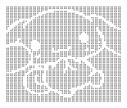 ⣿⣿⣿⣿⣿⣿⣿⣿⣿⡿⠿⠛⢛⣛⣛⣛⠛⠻⠿⣿⣿⣿⣿⣿⣿⣿⣿⣿⣿⣿
⣿⣿⣿⣿⣿⣿⡿⢛⣡⣴⣾⣿⣿⣿⣿⣿⣿⣿⣶⣤⡙⠛⣉⣙⠛⢿⣿⣿⣿⣿
⣿⡿⠋⣡⡴⢂⣴⣿⣿⣿⣿⣿⣿⣿⣿⣿⣿⣿⣿⣿⣿⣷⣼⣿⣿⣦⡉⠻⣿⣿
⠏⣠⣾⣿⣧⣿⣿⣿⣿⣿⣿⣿⣿⣿⣿⣿⣿⣿⣿⣿⣿⣿⣿⡏⢿⣿⣿⣶⣬⣙
⣾⣿⣿⣿⣿⣿⣿⣿⣿⣿⣿⣿⣿⣿⣿⣿⣿⣿⣿⠋⠈⢻⣿⣿⡄⢻⣿⣿⣿⣿
⣿⠿⠟⠰⢿⣿⡟⠉⠻⣿⣿⣿⣿⣿⣿⣿⣿⣿⣿⣆⣀⢼⣿⣿⣻⠘⣿⣿⣿⣿
⣤⣶⣶⣶⣦⡙⢇⠀⢀⣿⣿⣿⢻⡿⠿⠿⢉⣿⣿⣿⡿⢻⠿⣿⠝⣠⡙⠿⣿⣿
⣿⣿⣿⣿⣿⣿⡌⡿⠟⣿⣿⣿⣶⣶⣿⣿⠿⣿⣿⣿⡿⠟⢋⣡⣾⣿⣿⣷⣬⣙
⣿⣿⣿⣿⣿⣿⠃⣿⣾⣿⡿⠿⠿⢋⣴⡄⢶⣦⣁⢠⡀⠺⣿⣿⣿⣿⣿⣿⣿⣿
⣿⣿⣿⠿⠛⣡⡶⠆⠐⠲⠀⣶⣠⣿⣿⠇⣌⠻⢿⣿⣿⣦⡘⢿⣿⣿⣿⣿⣿⣿
⣭⣥⣴⣾⣿⢋⣴⡿⢿⡟⢸⣿⣿⣿⣿⣼⣿⣿⣿⣿⣿⡿⢁⣴⡄⢻⣿⣿⣿⣿
⣿⣿⣿⣿⡇⢸⣿⡇⢿⣇⢸⣿⣿⣿⣿⣿⣿⣿⣿⣿⣿⡿⣿⣿⡟⢸⣿⣿⣿⣿
⣿⣿⣿⣿⣧⠸⣿⣿⣶⣴⣄⠻⣿⣿⣿⣿⣿⠿⠟⠋⣡⣴⣌⣉⣡⣿⣿⣿⣿⣿
⣿⣿⣿⣿⣿⣷⣌⣙⡛⣛⣉⣴⣦⣌⠹⠿⠷⢀⣾⣿⣿⣿⣿⣿⣿⣿⣿⣿⣿⣿
⣿⣿⣿⣿⣿⣿⣿⣿⣿⣿⣿⣿⣿⣿⣿⣶⣶⣿⣿⣿⣿⣿⣿⣿⣿⣿⣿⣿⣿⣿



<!--
**j-w-pan/j-w-pan** is a ✨ _special_ ✨ repository because its `README.md` (this file) appears on your GitHub profile.

Here are some ideas to get you started:

- 🔭 I’m currently working on ...
- 🌱 I’m currently learning ...
- 👯 I’m looking to collaborate on ...
- 🤔 I’m looking for help with ...
- 💬 Ask me about ...
- 📫 How to reach me: ...
- 😄 Pronouns: ...
- ⚡ Fun fact: ...

⣿⣿⣿⣿⣿⣿⣿⣿⣿⣿⣿⣿⣿⣿⣿⣿⣿⣿⣿⣿⣿⣿⣿⣿⡿⠿⠛⠛⠋⣉⣉⣉⣉⣙⠛⠛⠿⠿⣿⣿⣿⣿⣿⣿⣿⣿⣿⣿⣿⣿⣿⣿⣿⣿⣿⣿⣿⣿⣿⣿⣿⣿⣿⣿⣿
⣿⣿⣿⣿⣿⣿⣿⣿⣿⣿⣿⣿⣿⣿⣿⣿⡿⠟⠉⣁⣠⠀⠀⣁⣤⣶⣾⣿⣿⣿⣿⣿⣿⣿⣿⣿⣶⣦⣄⡉⠛⠟⠛⠛⠻⠿⣿⣿⣿⣿⣿⣿⣿⣿⣿⣿⣿⣿⣿⣿⣿⣿⣿⣿⣿
⣿⣿⣿⣿⣿⣿⣿⣿⣿⣿⣿⣿⣿⣿⠟⢁⣠⣶⣿⣿⣇⣴⣾⣿⣿⣿⣿⣿⣿⣿⣿⣿⣿⣿⣿⣿⣿⣿⣿⣿⣷⣤⡈⠿⣷⣦⣄⠙⢿⣿⣿⣿⣿⣿⣿⣿⣿⣿⣿⣿⣿⣿⣿⣿⣿
⣿⣿⣿⣿⣿⣿⣿⣿⣿⣿⣿⣿⠟⢁⣴⣿⣿⣿⡿⠻⣿⣿⣿⣿⣿⣿⣿⣿⣿⣿⣿⣿⣿⣿⣿⣿⣿⣿⣿⣿⣿⣿⣿⣿⣿⣿⣿⣷⣄⠘⢿⣿⣿⣿⣿⣿⣿⣿⣿⣿⣿⣿⣿⣿⣿
⣿⣿⣿⣿⣿⣿⣿⣿⣿⣿⡟⠁⣰⣿⣿⣿⣿⡟⢀⣼⣿⣿⣿⣿⣿⣿⣿⣿⣿⣿⣿⣿⣿⣿⣿⣿⣿⣿⣿⣿⣿⣿⣿⣿⡟⢿⣿⣿⣿⣷⣄⠙⠻⣿⣿⣿⣿⣿⣿⣿⣿⣿⣿⣿⣿
⣿⣿⣿⣿⣿⣿⣿⣿⡿⠋⢠⣾⣿⣿⣿⣿⡿⢀⣾⣿⣿⠏⠉⠙⣿⣿⣿⣿⣿⣿⣿⣿⣿⣿⣿⣿⣿⣿⠟⠻⣿⣿⣿⣿⣿⡀⢿⣿⣿⣿⣿⣿⣦⣈⠛⠿⣿⣿⣿⣿⣿⣿⣿⣿⣿
⣿⣿⣿⣿⣿⣿⠿⠋⣠⣴⣿⣿⣿⣿⣿⣿⠃⣸⣿⣿⣯⠀⠀⢀⣿⣿⣿⣿⣿⣿⣿⣿⣿⣿⣿⣿⣿⠋⠀⠀⢸⣿⣿⣿⣿⡇⠸⣿⣿⣿⣿⣿⣿⣿⣷⣦⣌⠙⠻⢿⣿⣿⣿⣿⣿
⣿⣿⣿⠿⠋⣁⣴⣾⣿⣿⣿⣿⣿⣿⣿⣿⡀⢸⣶⣾⣶⣷⣶⣿⣿⣿⣿⣿⣿⠟⡛⠿⣿⣿⣿⣿⣿⣶⣀⣀⣾⢿⣿⣿⣿⡇⠀⣿⣿⣿⣿⣿⣿⣿⣿⣿⣿⣿⣶⣄⡉⠻⣿⣿⣿
⣿⠟⢁⣴⣾⣿⣿⣿⣿⣿⣿⣿⣿⣿⣿⣿⣧⠈⠻⣛⣟⣯⡿⢿⣿⣿⣿⣿⣿⣴⣾⣶⣾⣿⣿⣿⣿⣿⣻⣿⣿⣿⡾⣿⣿⠃⡀⠙⣿⣿⣿⣿⣿⣿⣿⣿⣿⣿⣿⣿⣿⣦⠈⢻⣿
⡟⢀⣾⣿⣿⣿⣿⣿⣿⣿⣿⣿⣿⣿⣿⣿⡟⢠⣄⡉⠛⠋⢁⣈⠙⢿⣿⣿⣿⣿⣿⣿⣿⣿⣿⣿⣿⡿⠋⠙⠛⣿⣣⠿⠋⣠⣷⡀⠹⣿⣿⣿⣿⣿⣿⣿⣿⣿⣿⣿⣿⣿⣦⠈⣿
⠀⣾⣿⣿⣿⣿⣿⣿⣿⣿⣿⣿⣿⣿⣿⠟⢀⣾⣿⣿⠀⣼⣿⣿⡇⢠⣌⣉⣉⣉⡙⠉⠋⠉⠋⠉⠉⠀⣶⣿⣆⠈⠀⠀⠚⠻⢿⣿⡄⠙⣿⣿⣿⣿⣿⣿⣿⣿⣿⣿⣿⣿⣿⡇⢸
 ⢿⣿⣿⣿⣿⣿⣿⣿⣿⣿⣿⣿⡿⠋⣠⣾⣿⣿⣿⡀⠹⠟⢻⣿⣿⣿⣿⣿⣿⣿⣿⣿⣿⣿⣿⣿⣦⣌⣿⡿⠀⣠⣶⣶⣶⣤⠈⢻⣦⡈⠻⣿⣿⣿⣿⣿⣿⣿⣿⣿⣿⣿⠃⣸
⣧⡈⠻⢿⣿⣿⣿⣿⣿⣿⡿⠟⠋⣠⣼⣿⣿⣿⣿⣿⣿⠃⣰⣿⣿⣿⣿⣿⣿⣿⣿⣿⣿⣿⣿⣿⣿⣿⣏⣉⣀⠈⢿⣿⣿⠿⣿⣷⠀⢻⣿⣦⡈⠻⢿⣿⣿⣿⣿⣿⣿⠿⠃⣰⣿
⣿⣿⣶⣤⣈⣉⣉⣉⣉⣁⣤⣴⣾⣿⣿⣿⣿⣿⣿⣿⠇⢠⣿⣿⣿⣿⣿⣿⣿⣿⣿⣿⣿⣿⣿⣿⣿⣿⣿⣿⣿⡆⠘⠛⠋⣰⣿⣿⠂⢸⣿⣿⣿⣷⣤⣀⣉⣉⣉⣉⣀⣴⣾⣿⣿
⣿⣿⣿⣿⣿⣿⣿⣿⣿⣿⣿⣿⣿⣿⣿⣿⣿⣿⣿⣿⠀⢸⣿⠟⠛⠻⣿⣿⣿⣿⣿⣿⣿⠿⠿⢿⣿⣿⣿⣿⣿⠃⢸⣿⣿⣿⣿⠋⢠⣿⣿⣿⣿⣿⣿⣿⣿⣿⣿⣿⣿⣿⣿⣿⣿
⣿⣿⣿⣿⣿⣿⣿⣿⣿⣿⣿⣿⣿⣿⣿⣿⣿⣿⣿⣿⣆⠈⢁⣴⣿⣾⣿⣿⣿⣿⣿⡿⠁⣤⣶⣦⣬⣿⣿⡿⠋⣠⣤⣀⣁⣀⣤⣶⣿⣿⣿⣿⣿⣿⣿⣿⣿⣿⣿⣿⣿⣿⣿⣿⣿
⣿⣿⣿⣿⣿⣿⣿⣿⣿⣿⣿⣿⣿⣿⣿⣿⣿⣿⣿⣿⣿⣷⠈⣿⣿⣯⡉⠉⠉⠉⠉⠁⠀⢿⣿⣿⡉⢉⣤⣴⣿⣿⣿⣿⣿⣿⣿⣿⣿⣿⣿⣿⣿⣿⣿⣿⣿⣿⣿⣿⣿⣿⣿⣿⣿
⣿⣿⣿⣿⣿⣿⣿⣿⣿⣿⣿⣿⣿⣿⣿⣿⣿⣿⣿⣿⣿⣿⣆⠘⠿⠟⢀⣾⣿⣿⣿⣿⡆⠸⢿⠟⢁⣼⣿⣿⣿⣿⣿⣿⣿⣿⣿⣿⣿⣿⣿⣿⣿⣿⣿⣿⣿⣿⣿⣿⣿⣿⣿⣿⣿
⣿⣿⣿⣿⣿⣿⣿⣿⣿⣿⣿⣿⣿⣿⣿⣿⣿⣿⣿⣿⣿⣿⣿⣷⣶⣾⣿⣿⣿⣿⣿⣿⣿⣦⣤⣶⣿⣿⣿⣿⣿⣿⣿⣿⣿⣿⣿⣿⣿⣿⣿⣿⣿⣿⣿⣿⣿⣿⣿⣿⣿⣿⣿⣿⣿
⣿⣿⣿⣿⣿⣿⣿⣿⣿⣿⣿⣿⣿⣿⣿⡿⠿⠛⢛⣛⣛⣛⠛⠻⠿⣿⣿⣿⣿⣿⣿⣿⣿⣿⣿⣿⣿⣿⣿⣿⣿⣿⣿⣿⣿⣿⣿
⣿⣿⣿⣿⣿⣿⣿⣿⣿⣿⣿⣿⡿⢛⣡⣴⣾⣿⣿⣿⣿⣿⣿⣿⣶⣤⡙⠛⣉⣙⠛⢿⣿⣿⣿⣿⣿⣿⣿⣿⣿⣿⣿⣿⣿⣿⣿
⣿⣿⣿⣿⣿⣿⣿⡿⠋⣡⡴⢂⣴⣿⣿⣿⣿⣿⣿⣿⣿⣿⣿⣿⣿⣿⣿⣷⣼⣿⣿⣦⡉⠻⣿⣿⣿⣿⣿⣿⣿⣿⣿⣿⣿⣿⣿
⣿⣿⣿⣿⣿⣿⠏⣠⣾⣿⣧⣿⣿⣿⣿⣿⣿⣿⣿⣿⣿⣿⣿⣿⣿⣿⣿⣿⣿⡏⢿⣿⣿⣶⣬⣙⠛⠛⠛⠛⠛⠛⠻⠿⣿⣿⣿
⣿⣿⣿⣿⠟⣡⣾⣿⣿⣿⣿⣿⣿⣿⣿⣿⣿⣿⣿⣿⣿⣿⣿⣿⣿⠋⠈⢻⣿⣿⡄⢻⣿⣿⣿⣿⣿⣿⣿⣿⣿⣿⣿⣷⣄⠹⣿
⣿⣿⠟⣡⣾⣿⣿⠿⠟⠰⢿⣿⡟⠉⠻⣿⣿⣿⣿⣿⣿⣿⣿⣿⣿⣆⣀⢼⣿⣿⣻⠘⣿⣿⣿⣿⣿⣿⣿⣿⣿⣿⣿⣿⣿⣇⢹
⡿⢡⣾⣿⠟⣉⣤⣶⣶⣶⣦⡙⢇⠀⢀⣿⣿⣿⢻⡿⠿⠿⢉⣿⣿⣿⡿⢻⠿⣿⠝⣠⡙⠿⣿⣿⣿⣿⣿⣿⣿⣿⣿⣿⣿⠇⣼
⢡⣿⣿⣇⣾⣿⣿⣿⣿⣿⣿⣿⡌⡿⠟⣿⣿⣿⣶⣶⣿⣿⠿⣿⣿⣿⡿⠟⢋⣡⣾⣿⣿⣷⣬⣙⠻⠿⣿⣿⣿⣿⠿⠛⣡⣾⣿
⠘⣿⣿⣿⣿⣿⣿⣿⣿⣿⣿⣿⠃⣿⣾⣿⡿⠿⠿⢋⣴⡄⢶⣦⣁⢠⡀⠺⣿⣿⣿⣿⣿⣿⣿⣿⣿⣶⣶⣦⣤⣶⣶⣿⣿⣿⣿
⣧⠙⢿⣿⣿⣿⣿⣿⣿⠿⠛⣡⡶⠆⠐⠲⠀⣶⣠⣿⣿⠇⣌⠻⢿⣿⣿⣦⡘⢿⣿⣿⣿⣿⣿⣿⣿⣿⣿⣿⣿⣿⣿⣿⣿⣿⣿
⣿⣷⣦⣭⣭⣭⣭⣥⣴⣾⣿⢋⣴⡿⢿⡟⢸⣿⣿⣿⣿⣼⣿⣿⣿⣿⣿⡿⢁⣴⡄⢻⣿⣿⣿⣿⣿⣿⣿⣿⣿⣿⣿⣿⣿⣿⣿
⣿⣿⣿⣿⣿⣿⣿⣿⣿⣿⡇⢸⣿⡇⢿⣇⢸⣿⣿⣿⣿⣿⣿⣿⣿⣿⣿⡿⣿⣿⡟⢸⣿⣿⣿⣿⣿⣿⣿⣿⣿⣿⣿⣿⣿⣿⣿
⣿⣿⣿⣿⣿⣿⣿⣿⣿⣿⣧⠸⣿⣿⣶⣴⣄⠻⣿⣿⣿⣿⣿⠿⠟⠋⣡⣴⣌⣉⣡⣿⣿⣿⣿⣿⣿⣿⣿⣿⣿⣿⣿⣿⣿⣿⣿
⣿⣿⣿⣿⣿⣿⣿⣿⣿⣿⣿⣷⣌⣙⡛⣛⣉⣴⣦⣌⠹⠿⠷⢀⣾⣿⣿⣿⣿⣿⣿⣿⣿⣿⣿⣿⣿⣿⣿⣿⣿⣿⣿⣿⣿⣿⣿
⣿⣿⣿⣿⣿⣿⣿⣿⣿⣿⣿⣿⣿⣿⣿⣿⣿⣿⣿⣿⣿⣶⣶⣿⣿⣿⣿⣿⣿⣿⣿⣿⣿⣿⣿⣿⣿⣿⣿⣿⣿⣿⣿⣿⣿⣿⣿

-->


